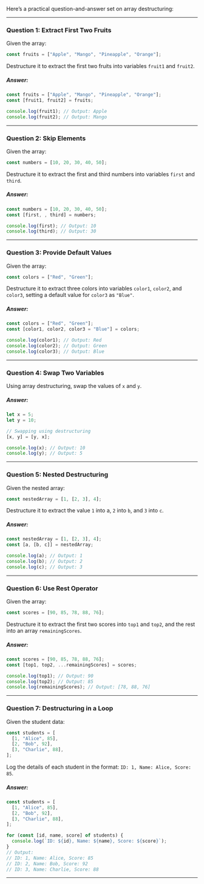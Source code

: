 Here’s a practical question-and-answer set on array destructuring:
***

### Question 1: Extract First Two Fruits
Given the array:
```js
const fruits = ["Apple", "Mango", "Pineapple", "Orange"];
```
Destructure it to extract the first two fruits into variables `fruit1` and `fruit2`.

##### Answer:
```js
const fruits = ["Apple", "Mango", "Pineapple", "Orange"];
const [fruit1, fruit2] = fruits;

console.log(fruit1); // Output: Apple
console.log(fruit2); // Output: Mango
```
***

### Question 2: Skip Elements
Given the array:
```js
const numbers = [10, 20, 30, 40, 50];
```
Destructure it to extract the first and third numbers into variables `first` and `third`.

##### Answer:
```js
const numbers = [10, 20, 30, 40, 50];
const [first, , third] = numbers;

console.log(first); // Output: 10
console.log(third); // Output: 30
```
***

### Question 3: Provide Default Values
Given the array:
```js
const colors = ["Red", "Green"];
```
Destructure it to extract three colors into variables `color1`, `color2`, and `color3`, setting a default value for `color3` as `"Blue"`.

##### Answer:
```js
const colors = ["Red", "Green"];
const [color1, color2, color3 = "Blue"] = colors;

console.log(color1); // Output: Red
console.log(color2); // Output: Green
console.log(color3); // Output: Blue
```
***

### Question 4: Swap Two Variables
Using array destructuring, swap the values of `x` and `y`.

##### Answer:
```js
let x = 5;
let y = 10;

// Swapping using destructuring
[x, y] = [y, x];

console.log(x); // Output: 10
console.log(y); // Output: 5
```
***

### Question 5: Nested Destructuring
Given the nested array:
```js
const nestedArray = [1, [2, 3], 4];
```
Destructure it to extract the value `1` into a, `2` into `b`, and `3` into `c`.

##### Answer:
```js
const nestedArray = [1, [2, 3], 4];
const [a, [b, c]] = nestedArray;

console.log(a); // Output: 1
console.log(b); // Output: 2
console.log(c); // Output: 3
```
***

### Question 6: Use Rest Operator
Given the array:
```js
const scores = [90, 85, 78, 88, 76];
```
Destructure it to extract the first two scores into `top1` and `top2`, and the rest into an array `remainingScores`.

##### Answer:
```js
const scores = [90, 85, 78, 88, 76];
const [top1, top2, ...remainingScores] = scores;

console.log(top1); // Output: 90
console.log(top2); // Output: 85
console.log(remainingScores); // Output: [78, 88, 76]
```
***

### Question 7: Destructuring in a Loop
Given the student data:
```js
const students = [
  [1, "Alice", 85],
  [2, "Bob", 92],
  [3, "Charlie", 88],
];
```
Log the details of each student in the format: `ID: 1, Name: Alice, Score: 85`.

##### Answer:
```js
const students = [
  [1, "Alice", 85],
  [2, "Bob", 92],
  [3, "Charlie", 88],
];

for (const [id, name, score] of students) {
  console.log(`ID: ${id}, Name: ${name}, Score: ${score}`);
}
// Output:
// ID: 1, Name: Alice, Score: 85
// ID: 2, Name: Bob, Score: 92
// ID: 3, Name: Charlie, Score: 88
```
***

